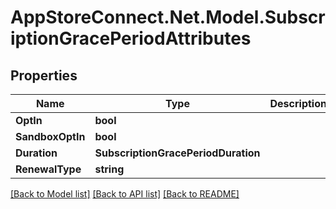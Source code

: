 # AppStoreConnect.Net.Model.SubscriptionGracePeriodAttributes

## Properties

Name | Type | Description | Notes
------------ | ------------- | ------------- | -------------
**OptIn** | **bool** |  | [optional] 
**SandboxOptIn** | **bool** |  | [optional] 
**Duration** | **SubscriptionGracePeriodDuration** |  | [optional] 
**RenewalType** | **string** |  | [optional] 

[[Back to Model list]](../README.md#documentation-for-models) [[Back to API list]](../README.md#documentation-for-api-endpoints) [[Back to README]](../README.md)

